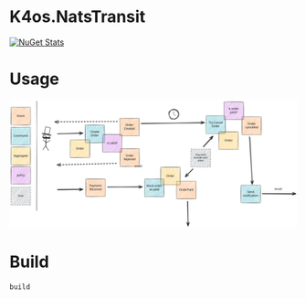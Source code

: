 # K4os.NatsTransit

[![NuGet Stats](https://img.shields.io/nuget/v/K4os.NatsTransit.svg)](https://www.nuget.org/packages/K4os.NatsTransit)

# Usage

![Example](./doc/flow-demo.svg)

# Build

```shell
build
```

